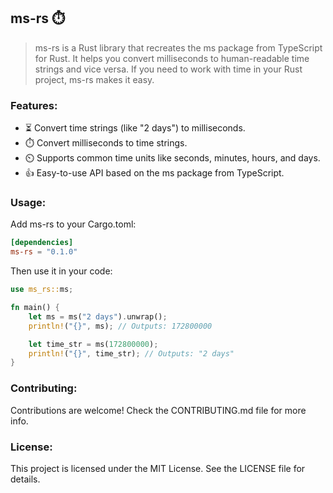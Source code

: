 ## ms-rs ⏱️
> ms-rs is a Rust library that recreates the ms package from TypeScript for Rust. It helps you convert milliseconds to human-readable time strings and vice versa. If you need to work with time in your Rust project, ms-rs makes it easy.

### Features:
- ⏳ Convert time strings (like "2 days") to milliseconds.
- ⏱️ Convert milliseconds to time strings.
- ⏲️ Supports common time units like seconds, minutes, hours, and days.
- 👍 Easy-to-use API based on the ms package from TypeScript.

### Usage:
Add ms-rs to your Cargo.toml:

```toml
[dependencies]
ms-rs = "0.1.0"
```

Then use it in your code:

```rust
use ms_rs::ms;

fn main() {
    let ms = ms("2 days").unwrap();
    println!("{}", ms); // Outputs: 172800000

    let time_str = ms(172800000);
    println!("{}", time_str); // Outputs: "2 days"
}
```

### Contributing:
Contributions are welcome! Check the CONTRIBUTING.md file for more info.

### License:
This project is licensed under the MIT License. See the LICENSE file for details.

